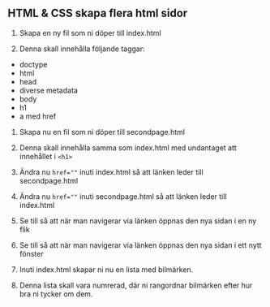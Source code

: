 ## HTML & CSS skapa flera html sidor

1. Skapa en ny fil som ni döper till index.html

1. Denna skall innehålla följande taggar:

* doctype
* html
* head
* diverse metadata
* body
* h1
* a med href

1. Skapa nu en fil som ni döper till secondpage.html

1. Denna skall innehålla samma som index.html med undantaget att innehållet i ```<h1>```

1. Ändra nu ```href=""``` inuti index.html så att länken leder till secondpage.html

1. Ändra nu ```href=""``` inuti secondpage.html så att länken leder till index.html

1. Se till så att när man navigerar via länken öppnas den nya sidan i en ny flik

1. Se till så att när man navigerar via länken öppnas den nya sidan i ett nytt fönster

1. Inuti index.html skapar ni nu en lista med bilmärken.

1. Denna lista skall vara numrerad, där ni rangordnar bilmärken efter hur bra ni tycker om dem.



